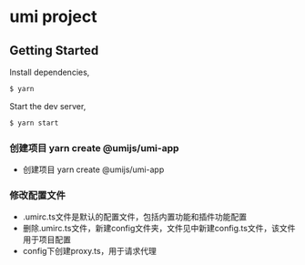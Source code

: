 # umi project

## Getting Started

Install dependencies,

```bash
$ yarn
```

Start the dev server,

```bash
$ yarn start
```

### 创建项目  yarn create @umijs/umi-app

+ 创建项目  yarn create @umijs/umi-app

### 修改配置文件

+ .umirc.ts文件是默认的配置文件，包括内置功能和插件功能配置
+ 删除.umirc.ts文件，新建config文件夹，文件见中新建config.ts文件，该文件用于项目配置
+ config下创建proxy.ts，用于请求代理
